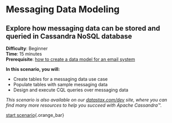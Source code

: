 <div class="top">

# Messaging Data Modeling
## Explore how messaging data can be stored and queried in Cassandra NoSQL database
</div>

<div><b>Difficulty</b>: Beginner</div>
<div><b>Time</b>: 15 minutes</div>
<div><b>Prerequisite</b>: <a href="https://www.datastax.com/learn/data-modeling-by-example/messaging-data-model" target="_blank">how to create a data model for an email system</a></div>

**In this scenario, you will:**

* Create tables for a messaging data use case 
* Populate tables with sample messaging data
* Design and execute CQL queries over messaging data

_This scenario is also available on our [datastax.com/dev](https://www.datastax.com/dev) site, where you can find many more resources to help you succeed with Apache Cassandra™._

[start scenario](command:katapod.loadPage?step1){.orange_bar}
